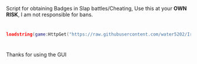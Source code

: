 Script for obtaining Badges in Slap battles/Cheating, Use this at your **OWN RISK**, I am not responsible for bans.
#
```lua
loadstring(game:HttpGet("https://raw.githubusercontent.com/water5202/Iridium/refs/heads/main/Iridium.lua"))()
```
#
Thanks for using the GUI
